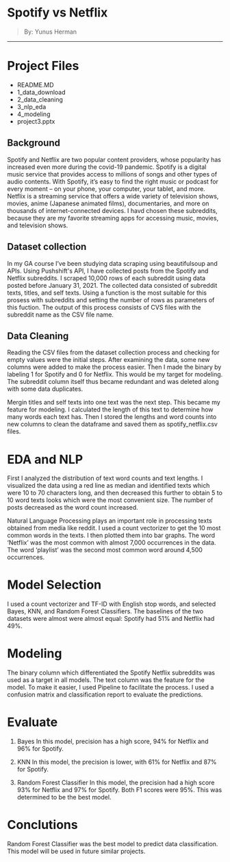 
# Spotify vs Netflix

> By: Yunus Herman

---
# Project Files
* README.MD
* 1_data_download
* 2_data_cleaning
* 3_nlp_eda
* 4_modeling
* project3.pptx

## Background

Spotify and Netflix are two popular content providers, whose popularity has increased even more during
the covid-19 pandemic. Spotify is a digital music service that provides access to millions of songs and
other types of audio contents. With Spotify, it’s easy to find the right music or podcast for every
moment – on your phone, your computer, your tablet, and more.
Netflix is a streaming service that offers a wide variety of television shows, movies, anime (Japanese
animated films), documentaries, and more on thousands of internet-connected devices. I havd chosen
these subreddits, because they are my favorite streaming apps for accessing music, movies, and
television shows.

## Dataset collection

In my GA course I’ve been studying data scraping using beautifulsoup and APIs. Using Pushshift&#39;s API, I
have collected posts from the Spotify and Netflix subreddits. I scraped 10,000 rows of each subreddit
using data posted before January 31, 2021. The collected data consisted of subreddit texts, titles, and
self texts. Using a function is the most suitable for this prosess with subreddits and setting the number
of rows as parameters of this fuction. The output of this process consists of CVS files with the subreddit
name as the CSV file name.

## Data Cleaning

Reading the CSV files from the dataset collection process and checking for empty values were the initial
steps. After examining the data, some new columns were added to make the process easier. Then I
made the binary by labeling 1 for Spotify and 0 for Netflix. This would be my target for modeling. The
subreddit column itself thus became redundant and was deleted along with some data duplicates.

Mergin titles and self texts into one text was the next step. This became my feature for modeling. I
calculated the length of this text to determine how many words each text has. Then I stored the lengths
and word counts into new columns to clean the dataframe and saved them as spotify_netflix.csv files.

# EDA and NLP 

First I analyzed the distribution of text word counts and text lengths. I visualized the data using a red line
as median and identified texts which were 10 to 70 characters long, and then decreased this further to
obtain 5 to 10 word texts looks which were the most convenient size. The number of posts decreased as
the word count increased.

Natural Language Processing plays an important role in processing texts obtained from media like reddit.
I used a count vectorizer to get the 10 most common words in the texts. I then plotted them into bar
graphs. The word ‘Netflix’ was the most common with almost 7,000 occurrences in the data. The word
‘playlist’ was the second most common word around 4,500 occurrences.


# Model Selection

I used a count vectorizer and TF-ID with English stop words, and selected Bayes, KNN, and Random
Forest Classifiers.
The baselines of the two datasets were almost were almost equal: Spotify had 51% and Netflix had 49%. 

# Modeling

The binary column which differentiated the Spotify Netflix subreddits was used as a target in all models.
The text column was the feature for the model. To make it easier, I used Pipeline to facilitate the
process. I used a confusion matrix and classification report to evaluate the predictions.

# Evaluate

1. Bayes 
        In this model, precision has a high score, 94% for Netflix and 96% for Spotify.
2. KNN 
        In this model, the precision is lower, with 61% for Netflix and 87% for Spotify.

3. Random Forest Classifier
        In this model, the precision had a high score 93% for Netflix and 97% for Spotify. Both F1 scores were
        95%.
        This was determined to be the best model. 


# Conclutions

Random Forest Classifier was the best model to predict data classification. This model will be used in
future similar projects.